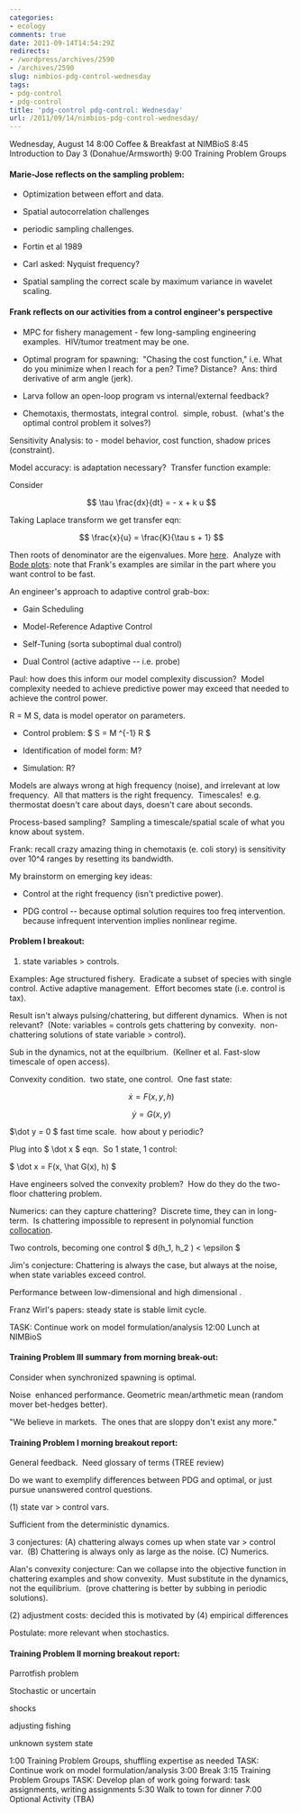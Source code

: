 ```yaml
---
categories:
- ecology
comments: true
date: 2011-09-14T14:54:29Z
redirects:
- /wordpress/archives/2590
- /archives/2590
slug: nimbios-pdg-control-wednesday
tags:
- pdg-control
- pdg-control
title: 'pdg-control pdg-control: Wednesday'
url: /2011/09/14/nimbios-pdg-control-wednesday/
---
```


Wednesday, August 14
8:00 Coffee & Breakfast at NIMBioS
8:45 Introduction to Day 3 (Donahue/Armsworth)
9:00 Training Problem Groups


#### Marie-Jose reflects on the sampling problem:





	
  * Optimization between effort and data.

	
  * Spatial autocorrelation challenges

	
  * periodic sampling challenges.

	
  * Fortin et al 1989

	
  * Carl asked: Nyquist frequency?

	
  * Spatial sampling the correct scale by maximum variance in wavelet scaling.




#### Frank reflects on our activities from a control engineer's perspective





	
  * MPC for fishery management - few long-sampling engineering examples.  HIV/tumor treatment may be one.




	
  * Optimal program for spawning:  "Chasing the cost function," i.e. What do you minimize when I reach for a pen? Time? Distance?  Ans: third derivative of arm angle (jerk).

	
  * Larva follow an open-loop program vs internal/external feedback?

	
  * Chemotaxis, thermostats, integral control.  simple, robust.  (what's the optimal control problem it solves?)


Sensitivity Analysis: to - model behavior, cost function, shadow prices (constraint).

Model accuracy: is adaptation necessary?  Transfer function example:

Consider

$$ \tau \frac{dx}{dt} = - x + k u $$

Taking Laplace transform we get transfer eqn:

$$ \frac{x}{u} = \frac{K}{\tau s + 1} $$

Then roots of denominator are the eigenvalues. More [here](http://en.wikipedia.org/wiki/Transfer_function).  Analyze with [Bode plots](http://en.wikipedia.org/wiki/Bode_plot): note that Frank's examples are similar in the part where you want control to be fast.

An engineer's approach to adaptive control grab-box:



	
  * Gain Scheduling

	
  * Model-Reference Adaptive Control

	
  * Self-Tuning (sorta suboptimal dual control)

	
  * Dual Control (active adaptive -- i.e. probe)


Paul: how does this inform our model complexity discussion?  Model complexity needed to achieve predictive power may exceed that needed to achieve the control power.



R = M S, data is model operator on parameters.

	
  * Control problem: $ S = M ^{-1} R $

	
  * Identification of model form: M?

	
  * Simulation: R?


Models are always wrong at high frequency (noise), and irrelevant at low frequency.  All that matters is the right frequency.  Timescales!  e.g. thermostat doesn't care about days, doesn't care about seconds.

Process-based sampling?  Sampling a timescale/spatial scale of what you know about system.

Frank: recall crazy amazing thing in chemotaxis (e. coli story) is sensitivity over 10^4 ranges by resetting its bandwidth.



My brainstorm on emerging key ideas:

	
  * Control at the right frequency (isn't predictive power).

	
  * PDG control -- because optimal solution requires too freq intervention.  because infrequent intervention implies nonlinear regime.





#### Problem I breakout:


1) state variables > controls.

Examples: Age structured fishery.  Eradicate a subset of species with single control. Active adaptive management.  Effort becomes state (i.e. control is tax).

Result isn't always pulsing/chattering, but different dynamics.  When is not relevant?  (Note: variables = controls gets chattering by convexity.  non-chattering solutions of state variable > control).

Sub in the dynamics, not at the equilbrium.  (Kellner et al. Fast-slow timescale of open access).

Convexity condition.  two state, one control.  One fast state:

$$ \dot x = F(x, y, h) $$

$$ \dot y = G (x,y) $$

$\dot y = 0 $ fast time scale.  how about y periodic?

Plug into $ \dot x $ eqn.  So 1 state, 1 control:

$ \dot x = F(x, \hat G(x), h) $

Have engineers solved the convexity problem?  How do they do the two-floor chattering problem.

Numerics: can they capture chattering?  Discrete time, they can in long-term.  Is chattering impossible to represent in polynomial function [collocation](http://en.wikipedia.org/wiki/Collocation_method).

Two controls, becoming one control $ d(h_1, h_2 ) < \epsilon $

Jim's conjecture: Chattering is always the case, but always at the noise, when state variables exceed control.

Performance between low-dimensional and high dimensional .

Franz Wirl's papers: steady state is stable limit cycle.



TASK: Continue work on model formulation/analysis
12:00 Lunch at NIMBioS




#### Training Problem III summary from morning break-out:


Consider when synchronized spawning is optimal.

Noise  enhanced performance. Geometric mean/arthmetic mean (random mover bet-hedges better).

"We believe in markets.  The ones that are sloppy don't exist any more."




#### Training Problem I morning breakout report:


General feedback.  Need glossary of terms (TREE review)

Do we want to exemplify differences between PDG and optimal, or just pursue unanswered control questions.

(1) state var > control vars.

Sufficient from the deterministic dynamics.

3 conjectures: (A) chattering always comes up when state var > control var.  (B) Chattering is always only as large as the noise. (C) Numerics.

Alan's convexity conjecture: Can we collapse into the objective function in chattering examples and show convexity.  Must substitute in the dynamics, not the equilibrium.  (prove chattering is better by subbing in periodic solutions).

(2) adjustment costs: decided this is motivated by (4) empirical differences

Postulate: more relevant when stochastics.




#### Training Problem II morning breakout report:


Parrotfish problem

Stochastic or uncertain

shocks

adjusting fishing

unknown system state



1:00 Training Problem Groups, shuffling expertise as needed
TASK: Continue work on model formulation/analysis
3:00 Break
3:15 Training Problem Groups
TASK: Develop plan of work going forward: task assignments, writing assignments
5:30 Walk to town for dinner
7:00 Optional Activity (TBA)
